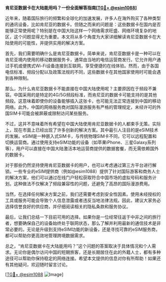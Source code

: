 **肯尼亚数据卡在大陆能用吗？一份全面解答指南[[TG💪+ @esim1088](https://t.me/s/esim1088)]**

近年来，随着国际旅行的频繁和全球化的加速发展，许多人在海外购买了各种类型的通讯设备，比如肯尼亚的数据卡。但随之而来的问题是：这些数据卡在国内是否能够正常使用呢？特别是在中国大陆这样一个网络需求旺盛、网络环境复杂的地区，这个问题显得尤为重要。本文将从多个角度为大家详细解读肯尼亚数据卡在大陆使用的可能性，并提供实用的解决方案。

首先，我们需要明确什么是肯尼亚数据卡。简单来说，肯尼亚数据卡是一种可以在肯尼亚境内使用的移动数据服务卡，通常由当地的电信运营商发行。它允许用户通过手机或便携式Wi-Fi设备连接到互联网，享受便捷的在线体验。然而，由于各国电信标准、频段分配以及政策法规的不同，这些数据卡在其他国家使用时可能会遇到各种限制。

那么，为什么肯尼亚数据卡不能直接在中国大陆使用呢？主要原因在于频段不兼容。中国采用的是特定的4G/5G频段标准，而肯尼亚的数据卡可能支持的是其他频段。这意味着即使你的设备能够插入这张卡，也可能无法正常连接到中国的移动网络。此外，中国的网络服务商对国际漫游服务有严格的管理规定，未经许可的外国SIM卡可能会被屏蔽或限制访问某些服务。

不过，这并不意味着所有希望在中国大陆使用肯尼亚数据卡的人都束手无策。实际上，现在市面上已经出现了许多创新的解决方案。其中最引人注目的是eSIM技术的发展。eSIM是一种嵌入式SIM卡，与传统物理SIM卡不同，它可以远程配置和切换运营商。通过使用支持eSIM功能的设备（如苹果iPhone、三星Galaxy系列等），用户可以直接在中国大陆激活本地运营商提供的数据套餐，而无需依赖国外的数据卡。

对于那些仍然坚持使用肯尼亚数据卡的用户，也可以考虑通过第三方平台进行解锁。一些专业的eSIM提供商（例如@esim1088）提供了针对国际游客和商务人士的解决方案，他们可以通过在线门户轻松获取符合中国市场的虚拟号码和服务计划。这种做法不仅解决了频段兼容性的问题，还避免了高昂的国际漫游费用。

当然，在选择任何解决方案之前，我们还需要考虑到安全性因素。使用未经授权的工具或服务可能会导致个人信息泄露或者违反当地法律法规。因此，建议大家务必选择信誉良好的供应商，并仔细阅读相关的隐私条款和服务协议。

最后，让我们总结一下目前可用的选择。如果你是一位经常往返于中非之间的旅行者，想要确保自己的设备始终处于联网状态，那么了解并利用最新的通信技术是非常必要的。无论是升级到支持eSIM功能的新设备，还是寻找可靠的eSIM服务商，都可以帮助你更高效地管理跨境数据需求。

总之，“肯尼亚数据卡在大陆能用吗？”这个问题的答案取决于具体情况和个人需求。无论你是偶尔访问中国的短期旅客，还是长期居住在此的外籍人士，都有多种途径可以帮助你保持稳定的网络连接。希望本文提供的信息对你有所帮助！如果还有其他疑问，欢迎随时留言讨论。

[[TG💪+ @esim1088](https://t.me/s/esim1088) ![Image](https://i.postimg.cc/4NQfJmqS/Snipaste-2025-05-13-00-14-12.png)]